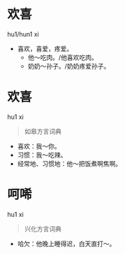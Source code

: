 # 欢喜
hu1/hun1 xi
- 喜欢，喜爱，疼爱。
  - 他～吃肉。/他喜欢吃肉。
  - 奶奶～孙子。/奶奶疼爱孙子。

# 欢喜
hu1 xi
> 如皋方言词典
- 喜欢：我～你。
- 习惯：我～吃辣。
- 经常地、习惯地：他～把饭煮啊焦啊。

# 呵唏
hu1 xi
> 兴化方言词典
- 哈欠：他晚上睡得迟，白天直打～。
